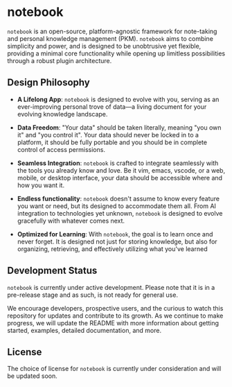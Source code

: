 # notebook

`notebook` is an open-source, platform-agnostic framework for note-taking and personal knowledge management (PKM). `notebook` aims to combine simplicity and power, and is designed to be unobtrusive yet flexible, providing a minimal core functionality while opening up limitless possibilities through a robust plugin architecture.

## Design Philosophy

- **A Lifelong App**: `notebook` is designed to evolve with you, serving as an ever-improving personal trove of data—a living document for your evolving knowledge landscape.

- **Data Freedom**: "Your data" should be taken literally, meaning "you own it" and "you control it". Your data should never be locked in to a platform, it should be fully portable and you should be in complete control of access permissions.

- **Seamless Integration**: `notebook` is crafted to integrate seamlessly with the tools you already know and love. Be it vim, emacs, vscode, or a web, mobile, or desktop interface, your data should be accessible where and how you want it.

- **Endless functionality**: `notebook` doesn't assume to know every feature you want or need, but its designed to accommodate them all. From AI integration to technologies yet unknown, `notebook` is designed to evolve gracefully with whatever comes next.

- **Optimized for Learning**: With `notebook`, the goal is to learn once and never forget. It is designed not just for storing knowledge, but also for organizing, retrieving, and effectively utilizing what you've learned

## Development Status

`notebook` is currently under active development. Please note that it is in a pre-release stage and as such, is not ready for general use.

We encourage developers, prospective users, and the curious to watch this repository for updates and contribute to its growth. As we continue to make progress, we will update the README with more information about getting started, examples, detailed documentation, and more.

## License

The choice of license for `notebook` is currently under consideration and will be updated soon.
